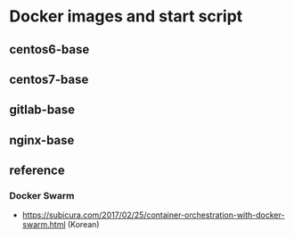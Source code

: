 # Docker images and start script
## centos6-base
## centos7-base
## gitlab-base
## nginx-base

## reference
### Docker Swarm
- https://subicura.com/2017/02/25/container-orchestration-with-docker-swarm.html (Korean)

